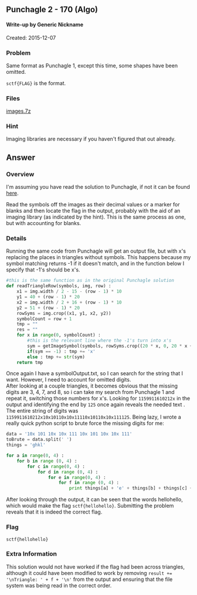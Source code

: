 ## Punchagle 2 - 170 (Algo) ##

#### Write-up by Generic Nickname

Created: 2015-12-07

### Problem ###

Same format as Punchagle 1, except this time, some shapes have been omitted.

```sctf{FLAG}``` is the format.

### Files ###
[images.7z](http://compete.sctf.io/2015q2/problemfiles/57/images.7z)

### Hint ###

Imaging libraries are necessary if you haven't figured that out already.

## Answer ##

### Overview ###

I'm assuming you have read the solution to Punchagle, if not it can be found [here](/algo/punchagle.md).

Read the symbols off the images as their decimal values or a marker for blanks and then locate the flag in the output, probably with the aid of an imaging library (as indicated by the hint). This is the same process as one, but with accounting for blanks.

### Details ###
Running the same code from Punchagle will get an output file, but with x's replacing the places in triangles without symbols. This happens because my symbol matching returns -1 if it doesn't match, and in the function below I specify that -1's should be x's.
```python
#this is the same function as in the original Punchagle solution
def readTriangleRow(symbols, img, row) :
    x1 = img.width / 2 - 15 - (row - 1) * 10
    y1 = 40 + (row - 1) * 20
    x2 = img.width / 2 + 16 + (row - 1) * 10
    y2 = 51 + (row - 1) * 20
    rowSyms = img.crop((x1, y1, x2, y2))
    symbolCount = row + 1
    tmp = ""
    res = ""
    for x in range(0, symbolCount) :
    	#this is the relevant line where the -1's turn into x's
        sym = getImageSymbol(symbols, rowSyms.crop((20 * x, 0, 20 * x + 11, 11)))
        if(sym == -1) : tmp += 'x'
        else : tmp += str(sym)
    return tmp
```

Once again I have a symbolOutput.txt, so I can search for the string that I want. However, I need to account for omitted digits.
<br/>
After looking at a couple triangles, it becomes obvious that the missing digits are 3, 4, 7, and 8, so i can take my search from Punchagle 1 and repeat it, switching those numbers for x's. Looking for ```1159911610212x``` in the output and identifying the end by ```125``` once again reveals the needed text . The entire string of digits was ```1159911610212x10x10110x10x11110x10110x10x111125```. Being lazy, I wrote a really quick python script to brute force the missing digits for me:
```python
data = '10x 101 10x 10x 111 10x 101 10x 10x 111'
toBrute = data.split(' ')
things = 'ghkl'

for a in range(0, 4) :
    for b in range (0, 4) :
        for c in range(0, 4) :
            for d in range (0, 4) :
                for e in range(0, 4) :
                    for f in range (0, 4) :
                        print things[a] + 'e' + things[b] + things[c] + 'o' + things[d] + 'e' + things[e] + things[f] + 'o'

```

After looking through the output, it can be seen that the words hellohello, which would make the flag ```sctf{hellohello}```. Submitting the problem reveals that it is indeed the correct flag.

### Flag ###

    sctf{hellohello}

### Extra Information ###
This solution would not have worked if the flag had been across triangles, although it could have been modified to work by removing ```result += '\nTriangle: ' + f + '\n'``` from the output and ensuring that the file system was being read in the correct order.
